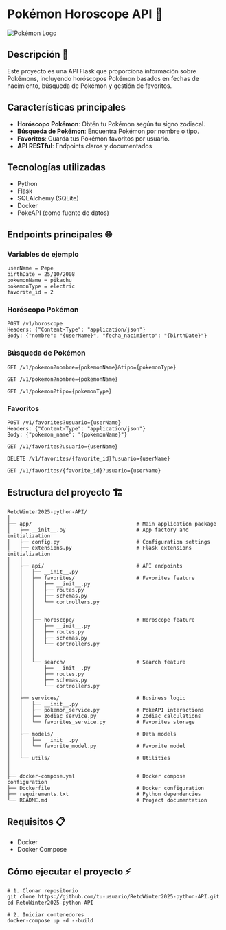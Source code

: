# Pokémon Horoscope API 🚀

![Pokémon Logo](https://upload.wikimedia.org/wikipedia/commons/9/98/International_Pok%C3%A9mon_logo.svg)

## Descripción 📝

Este proyecto es una API Flask que proporciona información sobre Pokémons, incluyendo horóscopos Pokémon basados en fechas de nacimiento, búsqueda de Pokémon y gestión de favoritos.

## Características principales
- **Horóscopo Pokémon**: Obtén tu Pokémon según tu signo zodiacal.
- **Búsqueda de Pokémon**: Encuentra Pokémon por nombre o tipo.
- **Favoritos**: Guarda tus Pokémon favoritos por usuario.
- **API RESTful**: Endpoints claros y documentados

## Tecnologías utilizadas
- Python
- Flask
- SQLAlchemy (SQLite)
- Docker
- PokeAPI (como fuente de datos)

## Endpoints principales 🌐
### Variables de ejemplo
```
userName = Pepe
birthDate = 25/10/2008
pokemonName = pikachu
pokemonType = electric
favorite_id = 2
```
### Horóscopo Pokémon
``` 
POST /v1/horoscope
Headers: {"Content-Type": "application/json"}
Body: {"nombre": "{userName}", "fecha_nacimiento": "{birthDate}"}
```
### Búsqueda de Pokémon
```
GET /v1/pokemon?nombre={pokemonName}&tipo={pokemonType}

GET /v1/pokemon?nombre={pokemonName}

GET /v1/pokemon?tipo={pokemonType}
```
### Favoritos
```
POST /v1/favorites?usuario={userName}
Headers: {"Content-Type": "application/json"}
Body: {"pokemon_name": "{pokemonName}"}

GET /v1/favorites?usuario={userName}

DELETE /v1/favorites/{favorite_id}?usuario={userName}

GET /v1/favoritos/{favorite_id}?usuario={userName}
```
## Estructura del proyecto 🏗️
```
RetoWinter2025-python-API/
│
├── app/                                  # Main application package
│   ├── __init__.py                       # App factory and initialization
│   ├── config.py                         # Configuration settings
│   ├── extensions.py                     # Flask extensions initialization
│   │
│   ├── api/                              # API endpoints
│   │   ├── __init__.py
│   │   ├── favorites/                    # Favorites feature
│   │   │   ├── __init__.py
│   │   │   ├── routes.py
│   │   │   ├── schemas.py
│   │   │   └── controllers.py
│   │   │
│   │   │
│   │   ├── horoscope/                    # Horoscope feature
│   │   │   ├── __init__.py
│   │   │   ├── routes.py
│   │   │   ├── schemas.py
│   │   │   └── controllers.py
│   │   │
│   │   │
│   │   └── search/                       # Search feature
│   │       ├── __init__.py
│   │       ├── routes.py
│   │       ├── schemas.py
│   │       └── controllers.py
│   │
│   ├── services/                         # Business logic
│   │   ├── __init__.py
│   │   ├── pokemon_service.py            # PokeAPI interactions
│   │   ├── zodiac_service.py             # Zodiac calculations
│   │   └── favorites_service.py          # Favorites storage
│   │
│   ├── models/                           # Data models
│   │   ├── __init__.py
│   │   └── favorite_model.py             # Favorite model
│   │
│   └── utils/                            # Utilities
│
│
├── docker-compose.yml                    # Docker compose configuration
├── Dockerfile                            # Docker configuration
├── requirements.txt                      # Python dependencies
└── README.md                             # Project documentation 
```

## Requisitos 📋

- Docker
- Docker Compose

## Cómo ejecutar el proyecto ⚡

```
# 1. Clonar repositorio
git clone https://github.com/tu-usuario/RetoWinter2025-python-API.git
cd RetoWinter2025-python-API

# 2. Iniciar contenedores
docker-compose up -d --build